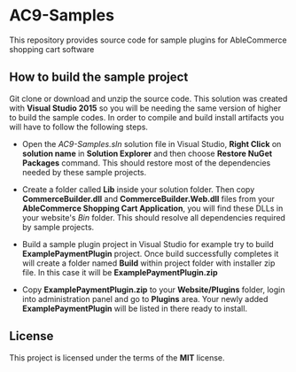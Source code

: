 # AC9-Samples
This repository provides source code for sample plugins for AbleCommerce shopping cart software

## How to build the sample project

Git clone or download and unzip the source code. This solution was created with **Visual Studio 2015** so you will be needing the same version of higher to build the sample codes. In order to compile and build install artifacts you will have to follow the following steps.

* Open the *AC9-Samples.sln* solution file in Visual Studio, **Right Click** on **solution name** in **Solution Explorer** and then choose **Restore NuGet Packages** command. This should restore most of the dependencies needed by these sample projects.

* Create a folder called **Lib** inside your solution folder. Then copy **CommerceBuilder.dll** and **CommerceBuilder.Web.dll** files from your **AbleCommerce Shopping Cart Application**, you will find these DLLs in your website's *Bin* folder. This should resolve all dependencies required by sample projects.

* Build a sample plugin project in Visual Studio for example try to build **ExamplePaymentPlugin** project. Once build successfully completes it will create a folder named **Build** within project folder with installer zip file. In this case it will be **ExamplePaymentPlugin.zip**

* Copy **ExamplePaymentPlugin.zip** to your **Website/Plugins** folder, login into administration panel and go to **Plugins** area. Your newly added **ExamplePaymentPlugin** will be listed in there ready to install.

## License
This project is licensed under the terms of the **MIT** license.
